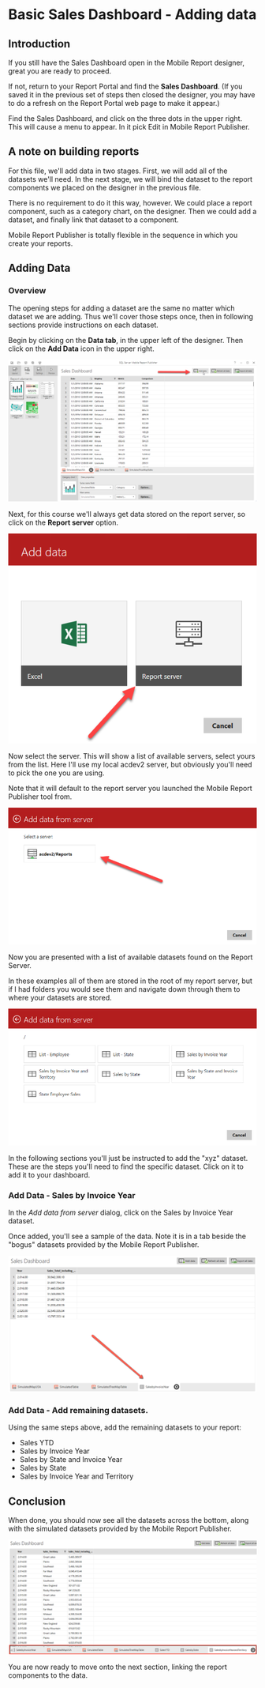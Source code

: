 # Basic Sales Dashboard - Adding data

## Introduction

If you still have the Sales Dashboard open in the Mobile Report designer, great you are ready to proceed.

If not, return to your Report Portal and find the **Sales Dashboard**. (If you saved it in the previous set of steps then closed the designer, you may have to do a refresh on the Report Portal web page to make it appear.)

Find the Sales Dashboard, and click on the three dots in the upper right. This will cause a menu to appear. In it pick Edit in Mobile Report Publisher.

## A note on building reports

For this file, we'll add data in two stages. First, we will add all of the datasets we'll need. In the next stage, we will bind the dataset to the report components we placed on the designer in the previous file.

There is no requirement to do it this way, however. We could place a report component, such as a category chart, on the designer. Then we could add a dataset, and finally link that dataset to a component. 

Mobile Report Publisher is totally flexible in the sequence in which you create your reports. 

## Adding Data

### Overview

The opening steps for adding a dataset are the same no matter which dataset we are adding. Thus we'll cover those steps once, then in following sections provide instructions on each dataset.

Begin by clicking on the **Data tab**, in the upper left of the designer. Then click on the **Add Data** icon in the upper right.

![Add Data](../../Dashboards/images/add-data-001.png)

Next, for this course we'll always get data stored on the report server, so click on the **Report server** option.

![Pick the Report Server as your source](../../Dashboards/images/add-data-002.png)

Now select the server. This will show a list of available servers, select yours from the list. Here I'll use my local acdev2 server, but obviously you'll need to pick the one you are using.

Note that it will default to the report server you launched the Mobile Report Publisher tool from.

![Select the server to add data from](../../Dashboards/images/add-data-003.png)

Now you are presented with a list of available datasets found on the Report Server.

In these examples all of them are stored in the root of my report server, but if I had folders you would see them and navigate down through them to where your datasets are stored.

![Pick the dataset to add](../../Dashboards/images/add-data-004.png)

In the following sections you'll just be instructed to add the "xyz" dataset. These are the steps you'll need to find the specific dataset. Click on it to add it to your dashboard.

### Add Data - Sales by Invoice Year

In the _Add data from server_ dialog, click on the Sales by Invoice Year dataset.

Once added, you'll see a sample of the data. Note it is in a tab beside the "bogus" datasets provided by the Mobile Report Publisher.

![Sales by Invoice Year data](../images/add-data-salesbyinvoiceyear.png)

### Add Data - Add remaining datasets.

Using the same steps above, add the remaining datasets to your report:

* Sales YTD
* Sales by Invoice Year
* Sales by State and Invoice Year
* Sales by State
* Sales by Invoice Year and Territory

## Conclusion

When done, you should now see all the datasets across the bottom, along with the simulated datasets provided by the Mobile Report Publisher.

![All Datasets](./../images/add-data-all.png)

You are now ready to move onto the next section, linking the report components to the data.
